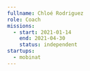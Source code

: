 ```yaml
---
fullname: Chloé Rodriguez
role: Coach 
missions:
  - start: 2021-01-14
    end: 2021-04-30
    status: independent
startups:
  - mobinat
---
```


